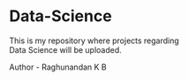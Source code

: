 # Data-Science
This is my repository where projects regarding 
<br>
Data Science will be uploaded.
<br>

Author - Raghunandan K B
